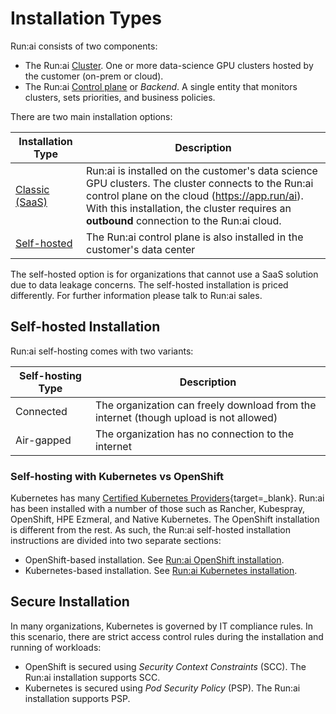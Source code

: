 
# Installation Types

Run:ai consists of two components:

* The Run:ai [Cluster](../../../home/components/#the-runai-cluster). One or more data-science GPU clusters hosted by the customer (on-prem or cloud).
* The Run:ai [Control plane](../../../home/components/#the-runai-cloud) or _Backend_. A single entity that monitors clusters, sets priorities, and business policies. 

<!-- ![img/architecture.png](img/architecture.png) -->

There are two main installation options:

| Installation Type | Description | 
|-------------------|-------------|
| [Classic (SaaS)](cluster-setup/cluster-setup-intro.md)  | Run:ai is installed on the customer's data science GPU clusters. The cluster connects to the Run:ai control plane on the cloud (https://app.run/ai). <br> With this installation, the cluster requires an __outbound__ connection to the Run:ai cloud. |
| [Self-hosted](self-hosted/overview.md)       | The Run:ai control plane is also installed in the customer's data center |


The self-hosted option is for organizations that cannot use a SaaS solution due to data leakage concerns. The self-hosted installation is priced differently. For further information please talk to Run:ai sales. 


## Self-hosted Installation


Run:ai self-hosting comes with two variants:

| Self-hosting Type | Description | 
|------|-------------|
| Connected | The organization can freely download from the internet (though upload is not allowed)    |
| Air-gapped | The organization has no connection to the internet <br> |

### Self-hosting with Kubernetes vs OpenShift

Kubernetes has many [Certified Kubernetes Providers](https://kubernetes.io/docs/setup/#production-environment){target=_blank}. Run:ai has been installed with a number of those such as Rancher, Kubespray, OpenShift, HPE Ezmeral, and Native Kubernetes. The OpenShift installation is different from the rest. As such, the Run:ai self-hosted installation instructions are divided into two separate sections:

* OpenShift-based installation. See [Run:ai OpenShift installation](self-hosted/ocp/prerequisites.md).
* Kubernetes-based installation. See [Run:ai Kubernetes installation](self-hosted/k8s/prerequisites.md).

## Secure Installation

In many organizations, Kubernetes is governed by IT compliance rules. In this scenario, there are strict access control rules during the installation and running of workloads:

* OpenShift is secured using _Security Context Constraints_ (SCC). The Run:ai installation supports SCC.
* Kubernetes is secured using _Pod Security Policy_ (PSP). The Run:ai installation supports PSP.



